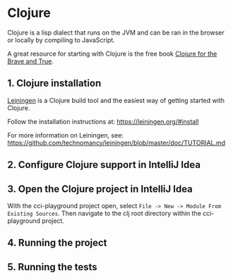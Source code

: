 # Clojure

Clojure is a lisp dialect that runs on the JVM and can be ran in the browser or locally by compiling to JavaScript.

A great resource for starting with Clojure is the free book [Clojure for the Brave and True](https://www.braveclojure.com/clojure-for-the-brave-and-true/). 

## 1. Clojure installation

[Leiningen](https://leiningen.org) is a Clojure build tool and the easiest way of getting started with Clojure.

Follow the installation instructions at: https://leiningen.org/#install

For more information on Leiningen, see: https://github.com/technomancy/leiningen/blob/master/doc/TUTORIAL.md

## 2. Configure Clojure support in IntelliJ Idea

## 3. Open the Clojure project in IntelliJ Idea

With the cci-playground project open, select `File -> New -> Module From Existing Sources`. Then navigate to the clj root directory within the cci-playground project.

## 4. Running the project

## 5. Running the tests
